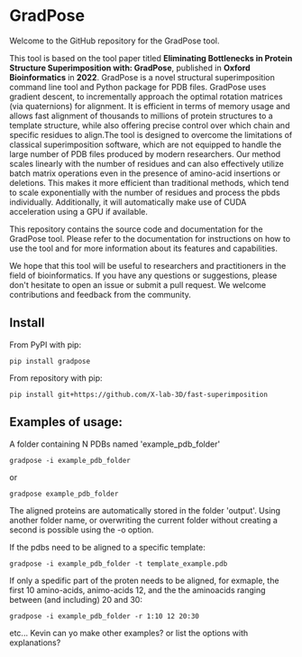 # GradPose

Welcome to the GitHub repository for the GradPose tool.

This tool is based on the tool paper titled **Eliminating Bottlenecks in Protein Structure Superimposition with: GradPose**, published in **Oxford Bioinformatics** in **2022**. GradPose is a novel structural superimposition command line tool and Python package for PDB files. GradPose uses gradient descent, to incrementally approach the optimal rotation matrices (via quaternions) for alignment. It is efficient in terms of memory usage and allows fast alignment of thousands to millions of protein structures to a template structure, while also offering precise control over which chain and specific residues to align.The tool is designed to overcome the limitations of classical superimposition software, which are not equipped to handle the large number of PDB files produced by modern researchers. Our method scales linearly with the number of residues and can also effectively utilize batch matrix operations even in the presence of amino-acid insertions or deletions. This makes it more efficient than traditional methods, which tend to scale exponentially with the number of residues and process the pbds individually. Additionally, it will automatically make use of CUDA acceleration using a GPU if available. 

This repository contains the source code and documentation for the GradPose tool. Please refer to the documentation for instructions on how to use the tool and for more information about its features and capabilities.

We hope that this tool will be useful to researchers and practitioners in the field of bioinformatics. If you have any questions or suggestions, please don't hesitate to open an issue or submit a pull request. We welcome contributions and feedback from the community.

## Install

From PyPI with pip:
    
```
pip install gradpose
```

From repository with pip:
    
```
pip install git+https://github.com/X-lab-3D/fast-superimposition
```

## Examples of usage:

A folder containing N PDBs named 'example_pdb_folder'

```
gradpose -i example_pdb_folder
```
or
```
gradpose example_pdb_folder
```
The aligned proteins are automatically stored in the folder 'output'. Using another folder name, or overwriting the current folder without creating a second is possible using the -o option. 


If the pdbs need to be aligned to a specific template:
```
gradpose -i example_pdb_folder -t template_example.pdb
```

If only a spedific part of the proten needs to be aligned, for exmaple, the first 10 amino-acids, animo-acids 12, and the the aminoacids ranging between (and including) 20 and 30:

```
gradpose -i example_pdb_folder -r 1:10 12 20:30
```

etc... Kevin can yo make other examples? or list the options with explanations?
